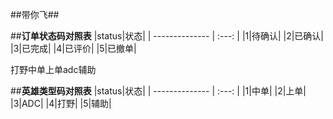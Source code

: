 ##带你飞##

##**订单状态码对照表**
|status|状态|
| --------------  | :---: |
|1|待确认|
|2|已确认|
|3|已完成|
|4|已评价|
|5|已撤单|

打野中单上单adc辅助

##**英雄类型码对照表**
|status|状态|
| --------------  | :---: |
|1|中单|
|2|上单|
|3|ADC|
|4|打野|
|5|辅助|